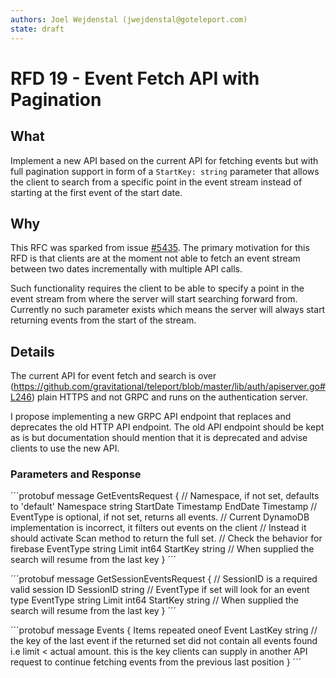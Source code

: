 ```yaml
---
authors: Joel Wejdenstal (jwejdenstal@goteleport.com)
state: draft
---
```


# RFD 19 - Event Fetch API with Pagination

## What

Implement a new API based on the current API for fetching events
but with full pagination support in form of a `StartKey: string` parameter that allows the client to search from a specific point in the event stream instead of starting at the first event of the start date.

## Why

This RFC was sparked from issue [#5435](https://github.com/gravitational/teleport/issues/5435).
The primary motivation for this RFD is that clients are at the moment not able to fetch an event stream between two dates incrementally with multiple API calls.

Such functionality requires the client to be able to specify a point in the event stream from where the server will start searching forward from. Currently no such parameter exists which means the server will always start returning events from the start of the stream.

## Details

The current API for event fetch and search is over (https://github.com/gravitational/teleport/blob/master/lib/auth/apiserver.go#L246) plain HTTPS and not GRPC and runs on the authentication server.

I propose implementing a new GRPC API endpoint that replaces and deprecates the old HTTP API endpoint. The old API endpoint should be kept as is but documentation should mention that it is deprecated and advise clients to use the new API.

### Parameters and Response

´´´protobuf
message GetEventsRequest {
   // Namespace, if not set, defaults to 'default'
   Namespace string
   StartDate Timestamp
   EndDate Timestamp
   // EventType is optional, if not set, returns all events.
   // Current DynamoDB implementation is incorrect, it filters out events on the client
   // Instead it should activate Scan method to return the full set.
   // Check the behavior for firebase
   EventType string
   Limit int64
   StartKey string // When supplied the search will resume from the last key
}
´´´

´´´protobuf
message GetSessionEventsRequest {
   // SessionID is a required valid session ID
   SessionID string
   // EventType if set will look for an event type
   EventType string
   Limit int64
   StartKey string // When supplied the search will resume from the last key
}
´´´

´´´protobuf
message Events { 
    Items repeated oneof Event
    LastKey string // the key of the last event if the returned set did not contain all events found i.e limit < actual amount. this is the key clients can supply in another API request to continue fetching events from the previous last position
}
´´´